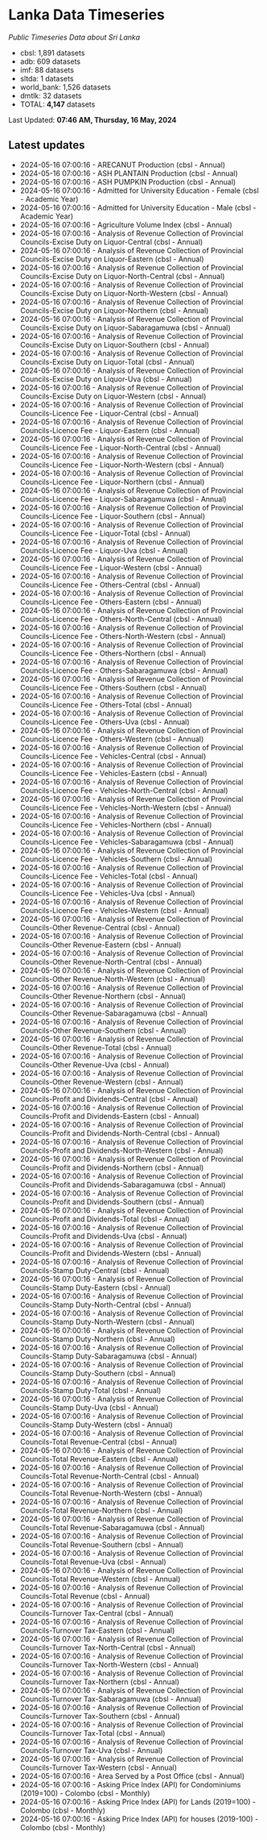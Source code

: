 # Lanka Data Timeseries
*Public Timeseries Data about Sri Lanka*

* cbsl: 1,891 datasets
* adb: 609 datasets
* imf: 88 datasets
* sltda: 1 datasets
* world_bank: 1,526 datasets
* dmtlk: 32 datasets
* TOTAL: **4,147** datasets

Last Updated: **07:46 AM, Thursday, 16 May, 2024**

## Latest updates

* 2024-05-16 07:00:16 - ARECANUT Production (cbsl - Annual)
* 2024-05-16 07:00:16 - ASH PLANTAIN Production (cbsl - Annual)
* 2024-05-16 07:00:16 - ASH PUMPKIN Production (cbsl - Annual)
* 2024-05-16 07:00:16 - Admitted for University Education - Female (cbsl - Academic Year)
* 2024-05-16 07:00:16 - Admitted for University Education - Male (cbsl - Academic Year)
* 2024-05-16 07:00:16 - Agriculture Volume Index (cbsl - Annual)
* 2024-05-16 07:00:16 - Analysis of Revenue Collection of Provincial Councils-Excise Duty on Liquor-Central (cbsl - Annual)
* 2024-05-16 07:00:16 - Analysis of Revenue Collection of Provincial Councils-Excise Duty on Liquor-Eastern (cbsl - Annual)
* 2024-05-16 07:00:16 - Analysis of Revenue Collection of Provincial Councils-Excise Duty on Liquor-North-Central (cbsl - Annual)
* 2024-05-16 07:00:16 - Analysis of Revenue Collection of Provincial Councils-Excise Duty on Liquor-North-Western (cbsl - Annual)
* 2024-05-16 07:00:16 - Analysis of Revenue Collection of Provincial Councils-Excise Duty on Liquor-Northern (cbsl - Annual)
* 2024-05-16 07:00:16 - Analysis of Revenue Collection of Provincial Councils-Excise Duty on Liquor-Sabaragamuwa (cbsl - Annual)
* 2024-05-16 07:00:16 - Analysis of Revenue Collection of Provincial Councils-Excise Duty on Liquor-Southern (cbsl - Annual)
* 2024-05-16 07:00:16 - Analysis of Revenue Collection of Provincial Councils-Excise Duty on Liquor-Total (cbsl - Annual)
* 2024-05-16 07:00:16 - Analysis of Revenue Collection of Provincial Councils-Excise Duty on Liquor-Uva (cbsl - Annual)
* 2024-05-16 07:00:16 - Analysis of Revenue Collection of Provincial Councils-Excise Duty on Liquor-Western (cbsl - Annual)
* 2024-05-16 07:00:16 - Analysis of Revenue Collection of Provincial Councils-Licence Fee - Liquor-Central (cbsl - Annual)
* 2024-05-16 07:00:16 - Analysis of Revenue Collection of Provincial Councils-Licence Fee - Liquor-Eastern (cbsl - Annual)
* 2024-05-16 07:00:16 - Analysis of Revenue Collection of Provincial Councils-Licence Fee - Liquor-North-Central (cbsl - Annual)
* 2024-05-16 07:00:16 - Analysis of Revenue Collection of Provincial Councils-Licence Fee - Liquor-North-Western (cbsl - Annual)
* 2024-05-16 07:00:16 - Analysis of Revenue Collection of Provincial Councils-Licence Fee - Liquor-Northern (cbsl - Annual)
* 2024-05-16 07:00:16 - Analysis of Revenue Collection of Provincial Councils-Licence Fee - Liquor-Sabaragamuwa (cbsl - Annual)
* 2024-05-16 07:00:16 - Analysis of Revenue Collection of Provincial Councils-Licence Fee - Liquor-Southern (cbsl - Annual)
* 2024-05-16 07:00:16 - Analysis of Revenue Collection of Provincial Councils-Licence Fee - Liquor-Total (cbsl - Annual)
* 2024-05-16 07:00:16 - Analysis of Revenue Collection of Provincial Councils-Licence Fee - Liquor-Uva (cbsl - Annual)
* 2024-05-16 07:00:16 - Analysis of Revenue Collection of Provincial Councils-Licence Fee - Liquor-Western (cbsl - Annual)
* 2024-05-16 07:00:16 - Analysis of Revenue Collection of Provincial Councils-Licence Fee - Others-Central (cbsl - Annual)
* 2024-05-16 07:00:16 - Analysis of Revenue Collection of Provincial Councils-Licence Fee - Others-Eastern (cbsl - Annual)
* 2024-05-16 07:00:16 - Analysis of Revenue Collection of Provincial Councils-Licence Fee - Others-North-Central (cbsl - Annual)
* 2024-05-16 07:00:16 - Analysis of Revenue Collection of Provincial Councils-Licence Fee - Others-North-Western (cbsl - Annual)
* 2024-05-16 07:00:16 - Analysis of Revenue Collection of Provincial Councils-Licence Fee - Others-Northern (cbsl - Annual)
* 2024-05-16 07:00:16 - Analysis of Revenue Collection of Provincial Councils-Licence Fee - Others-Sabaragamuwa (cbsl - Annual)
* 2024-05-16 07:00:16 - Analysis of Revenue Collection of Provincial Councils-Licence Fee - Others-Southern (cbsl - Annual)
* 2024-05-16 07:00:16 - Analysis of Revenue Collection of Provincial Councils-Licence Fee - Others-Total (cbsl - Annual)
* 2024-05-16 07:00:16 - Analysis of Revenue Collection of Provincial Councils-Licence Fee - Others-Uva (cbsl - Annual)
* 2024-05-16 07:00:16 - Analysis of Revenue Collection of Provincial Councils-Licence Fee - Others-Western (cbsl - Annual)
* 2024-05-16 07:00:16 - Analysis of Revenue Collection of Provincial Councils-Licence Fee - Vehicles-Central (cbsl - Annual)
* 2024-05-16 07:00:16 - Analysis of Revenue Collection of Provincial Councils-Licence Fee - Vehicles-Eastern (cbsl - Annual)
* 2024-05-16 07:00:16 - Analysis of Revenue Collection of Provincial Councils-Licence Fee - Vehicles-North-Central (cbsl - Annual)
* 2024-05-16 07:00:16 - Analysis of Revenue Collection of Provincial Councils-Licence Fee - Vehicles-North-Western (cbsl - Annual)
* 2024-05-16 07:00:16 - Analysis of Revenue Collection of Provincial Councils-Licence Fee - Vehicles-Northern (cbsl - Annual)
* 2024-05-16 07:00:16 - Analysis of Revenue Collection of Provincial Councils-Licence Fee - Vehicles-Sabaragamuwa (cbsl - Annual)
* 2024-05-16 07:00:16 - Analysis of Revenue Collection of Provincial Councils-Licence Fee - Vehicles-Southern (cbsl - Annual)
* 2024-05-16 07:00:16 - Analysis of Revenue Collection of Provincial Councils-Licence Fee - Vehicles-Total (cbsl - Annual)
* 2024-05-16 07:00:16 - Analysis of Revenue Collection of Provincial Councils-Licence Fee - Vehicles-Uva (cbsl - Annual)
* 2024-05-16 07:00:16 - Analysis of Revenue Collection of Provincial Councils-Licence Fee - Vehicles-Western (cbsl - Annual)
* 2024-05-16 07:00:16 - Analysis of Revenue Collection of Provincial Councils-Other Revenue-Central (cbsl - Annual)
* 2024-05-16 07:00:16 - Analysis of Revenue Collection of Provincial Councils-Other Revenue-Eastern (cbsl - Annual)
* 2024-05-16 07:00:16 - Analysis of Revenue Collection of Provincial Councils-Other Revenue-North-Central (cbsl - Annual)
* 2024-05-16 07:00:16 - Analysis of Revenue Collection of Provincial Councils-Other Revenue-North-Western (cbsl - Annual)
* 2024-05-16 07:00:16 - Analysis of Revenue Collection of Provincial Councils-Other Revenue-Northern (cbsl - Annual)
* 2024-05-16 07:00:16 - Analysis of Revenue Collection of Provincial Councils-Other Revenue-Sabaragamuwa (cbsl - Annual)
* 2024-05-16 07:00:16 - Analysis of Revenue Collection of Provincial Councils-Other Revenue-Southern (cbsl - Annual)
* 2024-05-16 07:00:16 - Analysis of Revenue Collection of Provincial Councils-Other Revenue-Total (cbsl - Annual)
* 2024-05-16 07:00:16 - Analysis of Revenue Collection of Provincial Councils-Other Revenue-Uva (cbsl - Annual)
* 2024-05-16 07:00:16 - Analysis of Revenue Collection of Provincial Councils-Other Revenue-Western (cbsl - Annual)
* 2024-05-16 07:00:16 - Analysis of Revenue Collection of Provincial Councils-Profit and Dividends-Central (cbsl - Annual)
* 2024-05-16 07:00:16 - Analysis of Revenue Collection of Provincial Councils-Profit and Dividends-Eastern (cbsl - Annual)
* 2024-05-16 07:00:16 - Analysis of Revenue Collection of Provincial Councils-Profit and Dividends-North-Central (cbsl - Annual)
* 2024-05-16 07:00:16 - Analysis of Revenue Collection of Provincial Councils-Profit and Dividends-North-Western (cbsl - Annual)
* 2024-05-16 07:00:16 - Analysis of Revenue Collection of Provincial Councils-Profit and Dividends-Northern (cbsl - Annual)
* 2024-05-16 07:00:16 - Analysis of Revenue Collection of Provincial Councils-Profit and Dividends-Sabaragamuwa (cbsl - Annual)
* 2024-05-16 07:00:16 - Analysis of Revenue Collection of Provincial Councils-Profit and Dividends-Southern (cbsl - Annual)
* 2024-05-16 07:00:16 - Analysis of Revenue Collection of Provincial Councils-Profit and Dividends-Total (cbsl - Annual)
* 2024-05-16 07:00:16 - Analysis of Revenue Collection of Provincial Councils-Profit and Dividends-Uva (cbsl - Annual)
* 2024-05-16 07:00:16 - Analysis of Revenue Collection of Provincial Councils-Profit and Dividends-Western (cbsl - Annual)
* 2024-05-16 07:00:16 - Analysis of Revenue Collection of Provincial Councils-Stamp Duty-Central (cbsl - Annual)
* 2024-05-16 07:00:16 - Analysis of Revenue Collection of Provincial Councils-Stamp Duty-Eastern (cbsl - Annual)
* 2024-05-16 07:00:16 - Analysis of Revenue Collection of Provincial Councils-Stamp Duty-North-Central (cbsl - Annual)
* 2024-05-16 07:00:16 - Analysis of Revenue Collection of Provincial Councils-Stamp Duty-North-Western (cbsl - Annual)
* 2024-05-16 07:00:16 - Analysis of Revenue Collection of Provincial Councils-Stamp Duty-Northern (cbsl - Annual)
* 2024-05-16 07:00:16 - Analysis of Revenue Collection of Provincial Councils-Stamp Duty-Sabaragamuwa (cbsl - Annual)
* 2024-05-16 07:00:16 - Analysis of Revenue Collection of Provincial Councils-Stamp Duty-Southern (cbsl - Annual)
* 2024-05-16 07:00:16 - Analysis of Revenue Collection of Provincial Councils-Stamp Duty-Total (cbsl - Annual)
* 2024-05-16 07:00:16 - Analysis of Revenue Collection of Provincial Councils-Stamp Duty-Uva (cbsl - Annual)
* 2024-05-16 07:00:16 - Analysis of Revenue Collection of Provincial Councils-Stamp Duty-Western (cbsl - Annual)
* 2024-05-16 07:00:16 - Analysis of Revenue Collection of Provincial Councils-Total Revenue-Central (cbsl - Annual)
* 2024-05-16 07:00:16 - Analysis of Revenue Collection of Provincial Councils-Total Revenue-Eastern (cbsl - Annual)
* 2024-05-16 07:00:16 - Analysis of Revenue Collection of Provincial Councils-Total Revenue-North-Central (cbsl - Annual)
* 2024-05-16 07:00:16 - Analysis of Revenue Collection of Provincial Councils-Total Revenue-North-Western (cbsl - Annual)
* 2024-05-16 07:00:16 - Analysis of Revenue Collection of Provincial Councils-Total Revenue-Northern (cbsl - Annual)
* 2024-05-16 07:00:16 - Analysis of Revenue Collection of Provincial Councils-Total Revenue-Sabaragamuwa (cbsl - Annual)
* 2024-05-16 07:00:16 - Analysis of Revenue Collection of Provincial Councils-Total Revenue-Southern (cbsl - Annual)
* 2024-05-16 07:00:16 - Analysis of Revenue Collection of Provincial Councils-Total Revenue-Uva (cbsl - Annual)
* 2024-05-16 07:00:16 - Analysis of Revenue Collection of Provincial Councils-Total Revenue-Western (cbsl - Annual)
* 2024-05-16 07:00:16 - Analysis of Revenue Collection of Provincial Councils-Total Revenue (cbsl - Annual)
* 2024-05-16 07:00:16 - Analysis of Revenue Collection of Provincial Councils-Turnover Tax-Central (cbsl - Annual)
* 2024-05-16 07:00:16 - Analysis of Revenue Collection of Provincial Councils-Turnover Tax-Eastern (cbsl - Annual)
* 2024-05-16 07:00:16 - Analysis of Revenue Collection of Provincial Councils-Turnover Tax-North-Central (cbsl - Annual)
* 2024-05-16 07:00:16 - Analysis of Revenue Collection of Provincial Councils-Turnover Tax-North-Western (cbsl - Annual)
* 2024-05-16 07:00:16 - Analysis of Revenue Collection of Provincial Councils-Turnover Tax-Northern (cbsl - Annual)
* 2024-05-16 07:00:16 - Analysis of Revenue Collection of Provincial Councils-Turnover Tax-Sabaragamuwa (cbsl - Annual)
* 2024-05-16 07:00:16 - Analysis of Revenue Collection of Provincial Councils-Turnover Tax-Southern (cbsl - Annual)
* 2024-05-16 07:00:16 - Analysis of Revenue Collection of Provincial Councils-Turnover Tax-Total (cbsl - Annual)
* 2024-05-16 07:00:16 - Analysis of Revenue Collection of Provincial Councils-Turnover Tax-Uva (cbsl - Annual)
* 2024-05-16 07:00:16 - Analysis of Revenue Collection of Provincial Councils-Turnover Tax-Western (cbsl - Annual)
* 2024-05-16 07:00:16 - Area Served by a Post Office (cbsl - Annual)
* 2024-05-16 07:00:16 - Asking Price Index (API) for Condominiums (2019=100) - Colombo (cbsl - Monthly)
* 2024-05-16 07:00:16 - Asking Price Index (API) for Lands (2019=100) - Colombo (cbsl - Monthly)
* 2024-05-16 07:00:16 - Asking Price Index (API) for houses (2019-100) - Colombo (cbsl - Monthly)